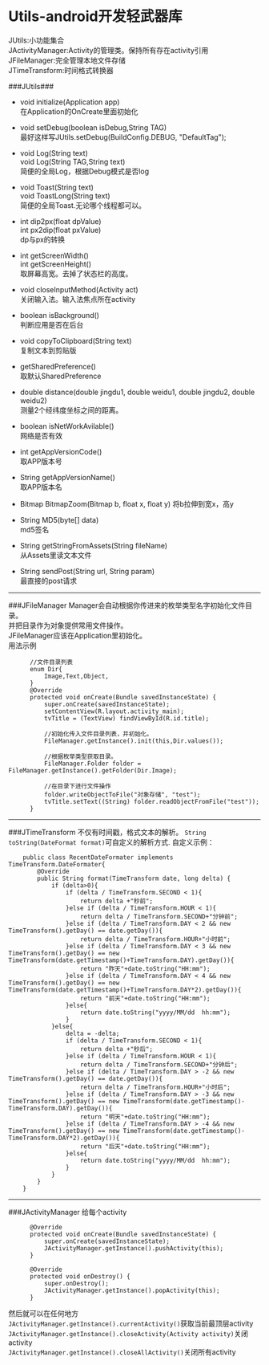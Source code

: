 # Utils-android开发轻武器库  
JUtils:小功能集合  
JActivityManager:Activity的管理类。保持所有存在activity引用  
JFileManager:完全管理本地文件存储  
JTimeTransform:时间格式转换器

###JUtils###
* void initialize(Application app)  
在Application的OnCreate里面初始化    

* void setDebug(boolean isDebug,String TAG)  
最好这样写JUtils.setDebug(BuildConfig.DEBUG, "DefaultTag");  

* void Log(String text)  
void Log(String TAG,String text)  
简便的全局Log，根据Debug模式是否log  

* void Toast(String text)  
void ToastLong(String text)  
简便的全局Toast.无论哪个线程都可以。

* int dip2px(float dpValue)  
int px2dip(float pxValue)  
dp与px的转换

* int getScreenWidth()  
int getScreenHeight()  
取屏幕高宽。去掉了状态栏的高度。  

* void closeInputMethod(Activity act)  
关闭输入法。输入法焦点所在activity

* boolean isBackground()  
判断应用是否在后台

* void copyToClipboard(String text)  
复制文本到剪贴版

* getSharedPreference()  
取默认SharedPreference

* double distance(double jingdu1, double weidu1, double jingdu2, double weidu2)  
测量2个经纬度坐标之间的距离。

* boolean isNetWorkAvilable()  
网络是否有效

* int getAppVersionCode()  
取APP版本号

* String getAppVersionName()  
取APP版本名

* Bitmap BitmapZoom(Bitmap b, float x, float y)
将b拉伸到宽x，高y

* String MD5(byte[] data)  
md5签名

* String getStringFromAssets(String fileName)  
从Assets里读文本文件

* String sendPost(String url, String param)  
最直接的post请求

***
###JFileManager
Manager会自动根据你传进来的枚举类型名字初始化文件目录。  
并把目录作为对象提供常用文件操作。  
JFileManager应该在Application里初始化。  
用法示例
          
          //文件目录列表
          enum Dir{
              Image,Text,Object,
          }
          @Override
          protected void onCreate(Bundle savedInstanceState) {
              super.onCreate(savedInstanceState);
              setContentView(R.layout.activity_main);
              tvTitle = (TextView) findViewById(R.id.title);
              
              //初始化传入文件目录列表，并初始化。
              FileManager.getInstance().init(this,Dir.values());
              
              //根据枚举类型获取目录。
              FileManager.Folder folder = FileManager.getInstance().getFolder(Dir.Image);
              
              //在目录下进行文件操作
              folder.writeObjectToFile("对象存储", "test");
              tvTitle.setText((String) folder.readObjectFromFile("test"));
          }

***
###JTimeTransform
不仅有时间戳，格式文本的解析。
`String toString(DateFormat format)`可自定义的解析方式.
自定义示例：

        public class RecentDateFormater implements TimeTransform.DateFormater{
            @Override
            public String format(TimeTransform date, long delta) {
                if (delta>0){
                    if (delta / TimeTransform.SECOND < 1){
                        return delta +"秒前";
                    }else if (delta / TimeTransform.HOUR < 1){
                        return delta / TimeTransform.SECOND+"分钟前";
                    }else if (delta / TimeTransform.DAY < 2 && new TimeTransform().getDay() == date.getDay()){
                        return delta / TimeTransform.HOUR+"小时前";
                    }else if (delta / TimeTransform.DAY < 3 && new TimeTransform().getDay() == new TimeTransform(date.getTimestamp()+TimeTransform.DAY).getDay()){
                        return "昨天"+date.toString("HH:mm");
                    }else if (delta / TimeTransform.DAY < 4 && new TimeTransform().getDay() == new TimeTransform(date.getTimestamp()+TimeTransform.DAY*2).getDay()){
                        return "前天"+date.toString("HH:mm");
                    }else{
                        return date.toString("yyyy/MM/dd  hh:mm");
                    }
                }else{
                    delta = -delta;
                    if (delta / TimeTransform.SECOND < 1){
                        return delta +"秒后";
                    }else if (delta / TimeTransform.HOUR < 1){
                        return delta / TimeTransform.SECOND+"分钟后";
                    }else if (delta / TimeTransform.DAY > -2 && new TimeTransform().getDay() == date.getDay()){
                        return delta / TimeTransform.HOUR+"小时后";
                    }else if (delta / TimeTransform.DAY > -3 && new TimeTransform().getDay() == new TimeTransform(date.getTimestamp()-TimeTransform.DAY).getDay()){
                        return "明天"+date.toString("HH:mm");
                    }else if (delta / TimeTransform.DAY > -4 && new TimeTransform().getDay() == new TimeTransform(date.getTimestamp()-TimeTransform.DAY*2).getDay()){
                        return "后天"+date.toString("HH:mm");
                    }else{
                        return date.toString("yyyy/MM/dd  hh:mm");
                    }
                }
            }
        }
        
***
###JActivityManager
给每个activity

          @Override
          protected void onCreate(Bundle savedInstanceState) {
              super.onCreate(savedInstanceState);
              JActivityManager.getInstance().pushActivity(this);
          }
          
          @Override
          protected void onDestroy() {
              super.onDestroy();
              JActivityManager.getInstance().popActivity(this);
          }
          
然后就可以在任何地方  
`JActivityManager.getInstance().currentActivity()`获取当前最顶层activity  
`JActivityManager.getInstance().closeActivity(Activity activity)`关闭activity  
`JActivityManager.getInstance().closeAllActivity()`关闭所有activity  
